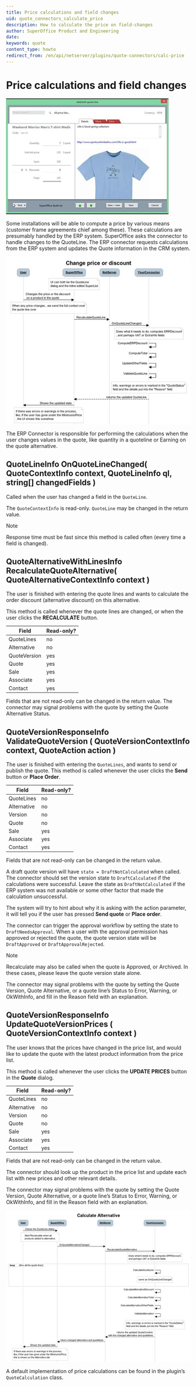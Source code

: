 ```yaml
---
title: Price calculations and field changes
uid: quote_connectors_calculate_price
description: How to calculate the price on field-changes
author: SuperOffice Product and Engineering
date:
keywords: quote
content_type: howto
redirect_from: /en/api/netserver/plugins/quote-connectors/calc-price
---
```


# Price calculations and field changes

![15][img1]

Some installations will be able to compute a price by various means (customer frame agreements chief among these). These calculations are presumably handled by the ERP system. SuperOffice asks the connector to handle changes to the QuoteLine. The ERP connector requests calculations from the ERP system and updates the Quote information in the CRM system.

![16][img2]

The ERP Connector is responsible for performing the calculations when the user changes values in the quote, like quantity in a quoteline or Earning on the quote alternative.

## QuoteLineInfo OnQuoteLineChanged( QuoteContextInfo context, QuoteLineInfo ql, string[] changedFields )

Called when the user has changed a field in the `QuoteLine`.

The `QuoteContextInfo` is read-only. `QuoteLine` may be changed in the return value.

> [!NOTE]
> Response time must be fast since this method is called often (every time a field is changed).

## QuoteAlternativeWithLinesInfo RecalculateQuoteAlternative( QuoteAlternativeContextInfo context )

The user is finished with entering the quote lines and wants to calculate the order discount (alternative discount) on this alternative.

This method is called whenever the quote lines are changed, or when the user clicks the **RECALCULATE** button.

| Field | Read-only? |
|---|---|
| QuoteLines | no |
| Alternative | no |
| QuoteVersion | yes |
| Quote | yes |
| Sale | yes |
| Associate | yes |
| Contact | yes |

Fields that are not read-only can be changed in the return value. The connector may signal problems with the quote by setting the Quote Alternative Status.

## QuoteVersionResponseInfo ValidateQuoteVersion ( QuoteVersionContextInfo context, QuoteAction action )

The user is finished with entering the `QuoteLines`, and wants to send or publish the quote. This method is called whenever the user clicks the **Send** button or **Place Order**.

| Field | Read-only? |
|---|---|
| QuoteLines | no |
| Alternative | no |
| Version | no |
| Quote | no |
| Sale | yes |
| Associate | yes |
| Contact | yes |

Fields that are not read-only can be changed in the return value.

A draft quote version will have `state = DraftNotCalculated` when called. The connector should set the version state to `DraftCalculated` if the calculations were successful. Leave the state as `DraftNotCalculated` if the ERP system was not available or some other factor that made the calculation unsuccessful.

The system will try to hint about why it is asking with the action parameter, it will tell you if the user has pressed **Send quote** or **Place order**.

The connector can trigger the approval workflow by setting the state to `DraftNeedsApproval`. When a user with the approval permission has approved or rejected the quote, the quote version state will be `DraftApproved` or `DraftApprovalRejected`.

> [!NOTE]
> Recalculate may also be called when the quote is Approved, or Archived.  In these cases, please leave the quote version state alone.

The connector may signal problems with the quote by setting the Quote Version, Quote Alternative, or a quote line’s Status to Error, Warning, or OkWithInfo, and fill in the Reason field with an explanation.

## QuoteVersionResponseInfo UpdateQuoteVersionPrices ( QuoteVersionContextInfo context )

The user knows that the prices have changed in the price list, and would like to update the quote with the latest product information from the price list.

This method is called whenever the user clicks the **UPDATE PRICES** button in the **Quote** dialog.

| Field | Read-only? |
|---|---|
| QuoteLines | no |
| Alternative | no |
| Version | no |
| Quote | no |
| Sale | yes |
| Associate | yes |
| Contact | yes |

Fields that are not read-only can be changed in the return value.

The connector should look up the product in the price list and update each list with new prices and other relevant details.

The connector may signal problems with the quote by setting the Quote Version, Quote Alternative, or a quote line’s Status to Error, Warning, or OkWithInfo, and fill in the Reason field with an explanation.

![17][img3]

A default implementation of price calculations can be found in the plugin’s `QuoteCalculation` class.

<!-- Referenced images -->
[img1]: media/image015.jpg
[img2]: media/image016.jpg
[img3]: media/image017.jpg
